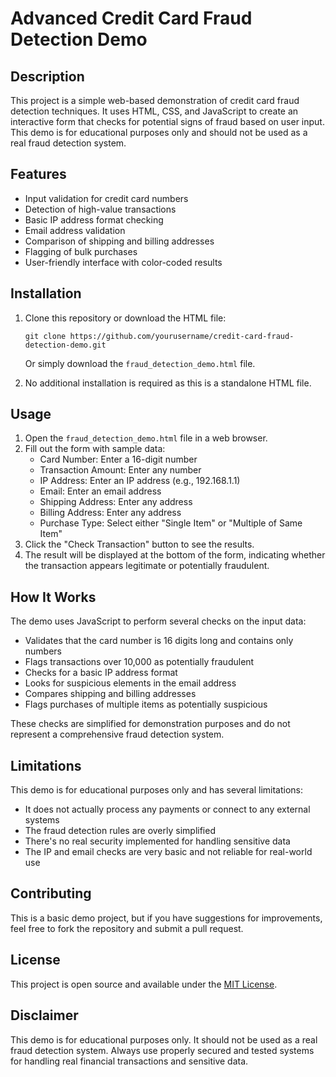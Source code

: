 # Advanced Credit Card Fraud Detection Demo

## Description

This project is a simple web-based demonstration of credit card fraud detection techniques. It uses HTML, CSS, and JavaScript to create an interactive form that checks for potential signs of fraud based on user input. This demo is for educational purposes only and should not be used as a real fraud detection system.

## Features

- Input validation for credit card numbers
- Detection of high-value transactions
- Basic IP address format checking
- Email address validation
- Comparison of shipping and billing addresses
- Flagging of bulk purchases
- User-friendly interface with color-coded results

## Installation

1. Clone this repository or download the HTML file:
   ```
   git clone https://github.com/yourusername/credit-card-fraud-detection-demo.git
   ```
   Or simply download the `fraud_detection_demo.html` file.

2. No additional installation is required as this is a standalone HTML file.

## Usage

1. Open the `fraud_detection_demo.html` file in a web browser.
2. Fill out the form with sample data:
   - Card Number: Enter a 16-digit number
   - Transaction Amount: Enter any number
   - IP Address: Enter an IP address (e.g., 192.168.1.1)
   - Email: Enter an email address
   - Shipping Address: Enter any address
   - Billing Address: Enter any address
   - Purchase Type: Select either "Single Item" or "Multiple of Same Item"
3. Click the "Check Transaction" button to see the results.
4. The result will be displayed at the bottom of the form, indicating whether the transaction appears legitimate or potentially fraudulent.

## How It Works

The demo uses JavaScript to perform several checks on the input data:

- Validates that the card number is 16 digits long and contains only numbers
- Flags transactions over 10,000 as potentially fraudulent
- Checks for a basic IP address format
- Looks for suspicious elements in the email address
- Compares shipping and billing addresses
- Flags purchases of multiple items as potentially suspicious

These checks are simplified for demonstration purposes and do not represent a comprehensive fraud detection system.

## Limitations

This demo is for educational purposes only and has several limitations:

- It does not actually process any payments or connect to any external systems
- The fraud detection rules are overly simplified
- There's no real security implemented for handling sensitive data
- The IP and email checks are very basic and not reliable for real-world use

## Contributing

This is a basic demo project, but if you have suggestions for improvements, feel free to fork the repository and submit a pull request.

## License

This project is open source and available under the [MIT License](LICENSE).

## Disclaimer

This demo is for educational purposes only. It should not be used as a real fraud detection system. Always use properly secured and tested systems for handling real financial transactions and sensitive data.
